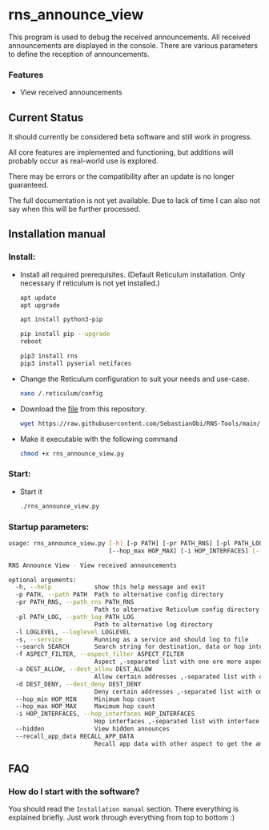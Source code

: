 # rns_announce_view
This program is used to debug the received announcements. All received announcements are displayed in the console. There are various parameters to define the reception of announcements.


### Features
- View received announcements


## Current Status
It should currently be considered beta software and still work in progress.

All core features are implemented and functioning, but additions will probably occur as real-world use is explored.

There may be errors or the compatibility after an update is no longer guaranteed.

The full documentation is not yet available. Due to lack of time I can also not say when this will be further processed.


## Installation manual

### Install:
- Install all required prerequisites. (Default Reticulum installation. Only necessary if reticulum is not yet installed.)
  ```bash
  apt update
  apt upgrade
  
  apt install python3-pip
  
  pip install pip --upgrade
  reboot
  
  pip3 install rns
  pip3 install pyserial netifaces
  ```
- Change the Reticulum configuration to suit your needs and use-case.
  ```bash
  nano /.reticulum/config
  ```
- Download the [file](rns_announce_view.py) from this repository.
  ```bash
  wget https://raw.githubusercontent.com/SebastianObi/RNS-Tools/main/rns_announce_view/rns_announce_view.py
  ```
- Make it executable with the following command
  ```bash
  chmod +x rns_announce_view.py
  ```


### Start:
- Start it
  ```bash
  ./rns_announce_view.py
  ```


### Startup parameters:
```bash
usage: rns_announce_view.py [-h] [-p PATH] [-pr PATH_RNS] [-pl PATH_LOG] [-l LOGLEVEL] [-s] [--search SEARCH] -f ASPECT_FILTER [-a DEST_ALLOW] [-d DEST_DENY] [--hop_min HOP_MIN]
                            [--hop_max HOP_MAX] [-i HOP_INTERFACES] [--hidden] [--recall_app_data RECALL_APP_DATA]

RNS Announce View - View received announcements

optional arguments:
  -h, --help            show this help message and exit
  -p PATH, --path PATH  Path to alternative config directory
  -pr PATH_RNS, --path_rns PATH_RNS
                        Path to alternative Reticulum config directory
  -pl PATH_LOG, --path_log PATH_LOG
                        Path to alternative log directory
  -l LOGLEVEL, --loglevel LOGLEVEL
  -s, --service         Running as a service and should log to file
  --search SEARCH       Search string for destination, data or hop interface
  -f ASPECT_FILTER, --aspect_filter ASPECT_FILTER
                        Aspect ,-separated list with one ore more aspects
  -a DEST_ALLOW, --dest_allow DEST_ALLOW
                        Allow certain addresses ,-separated list with one ore more addresses
  -d DEST_DENY, --dest_deny DEST_DENY
                        Deny certain addresses ,-separated list with one ore more addresses
  --hop_min HOP_MIN     Minimum hop count
  --hop_max HOP_MAX     Maximum hop count
  -i HOP_INTERFACES, --hop_interfaces HOP_INTERFACES
                        Hop interfaces ,-separated list with interface names
  --hidden              View hidden announces
  --recall_app_data RECALL_APP_DATA
                        Recall app data with other aspect to get the announced data
```


## FAQ

### How do I start with the software?
You should read the `Installation manual` section. There everything is explained briefly. Just work through everything from top to bottom :)